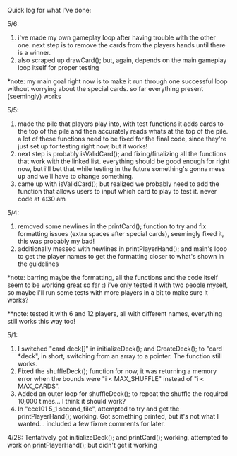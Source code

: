 Quick log for what I've done:

5/6:
1) i've made my own gameplay loop after having trouble with the other one. next step is to remove the cards from the players hands until there is a winner.
2) also scraped up drawCard(); but, again, depends on the main gameplay loop itself for proper testing

*note: my main goal right now is to make it run through one successful loop without worrying about the special cards. so far everything present (seemingly) works

5/5:
1) made the pile that players play into, with test functions it adds cards to the top of the pile and then accurately reads whats at the top of the pile. a lot of these functions need to be fixed for the final code, since they're just set up for testing right now, but it works!
2) next step is probably isValidCard(); and fixing/finalizing all the functions that work with the linked list. everything should be good enough for right now, but i'll bet that while testing in the future something's gonna mess up and we'll have to change something.
3) came up with isValidCard(); but realized we probably need to add the function that allows users to input which card to play to test it. never code at 4:30 am

5/4:
1) removed some newlines in the printCard(); function to try and fix formatting issues (extra spaces after special cards), seemingly fixed it, this was probably my bad!
2) additionally messed with newlines in printPlayerHand(); and main's loop to get the player names to get the formatting closer to what's shown in the guidelines

*note: barring maybe the formatting, all the functions and the code itself seem to be working great so far :) i've only tested it with two people myself, so maybe i'll run some tests with more players in a bit to make sure it works?

**note: tested it with 6 and 12 players, all with different names, everything still works this way too!

5/1:
1) I switched "card deck[]" in initializeDeck(); and CreateDeck(); to "card *deck", in short, switching from an array to a pointer. The function still works. 
2) Fixed the shuffleDeck(); function for now, it was returning a memory error when the bounds were "i < MAX_SHUFFLE" instead of "i < MAX_CARDS". 
3) Added an outer loop for shuffleDeck(); to repeat the shuffle the required 10,000 times... I think it should work?
4) In "ece101 5_1 second_file", attempted to try and get the printPlayerHand(); working. Got something printed, but it's not what I wanted... included a few fixme comments for later.

4/28: Tentatively got initializeDeck(); and printCard(); working, attempted to work on printPlayerHand(); but didn't get it working


